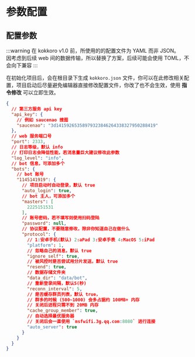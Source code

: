 # 参数配置

## 配置参数

:::warning
在 kokkoro v1.0 前，所使用的的配置文件为 YAML 而非 JSON。  
因考虑到后续 web 间的数据传输，所以替换了方案，后续可能会使用 TOML，不会向下兼容
:::

在初始化项目后，会在根目录下生成 `kokkoro.json` 文件，你可以在此修改相关配置，项目启动后尽量避免编辑器直接修改配置文件，你改了也不会生效，使用 **指令修改** 可以立即生效。

```json
{
  // 第三方服务 api key
  "api_key": {
    // 例如 saucenao 搜图
    "saucenao": "3d14159265358979323846264338327950288419"
  },
  // web 服务端口号
  "port": 2333,
  // 日志等级，默认 info
  // 打印日志会降低性能，若消息量巨大建议修改此参数
  "log_level": "info",
  // bot 信息，可添加多个
  "bots": {
    // bot 账号
    "1145141919": {
      // 项目启动时自动登录，默认 true
      "auto_login": true,
      // bot 主人，可添加多个
      "masters": [
        2225151531
      ],
      // 账号密码，若不填写则使用扫码登陆
      "password": null,
      // 协议配置，不要随意修改，除非你知道自己在做什么
      "protocol": {
        // 1:安卓手机(默认) 2:aPad 3:安卓手表 4:MacOS 5:iPad
        "platform": 1,
        // 忽略自己的消息，默认 true
        "ignore_self": true,
        // 被风控时是否尝试用分片发送，默认 true
        "resend": true,
        // 数据存储文件夹
        "data_dir": "data/bot",
        // 重新登录间隔，默认5(秒)
        "reconn_interval": 5,
        // 是否缓存群员列表，默认 true，
        // 群多的时候 (500~1000) 会多占据约 100MB+ 内存
        // 关闭后进程只需不到 20MB 内存
        "cache_group_member": true,
        // 自动选择最优服务器
        // 关闭后会一直使用 `msfwifi.3g.qq.com:8080` 进行连接
        "auto_server": true
      }
    }
  }
}
```
